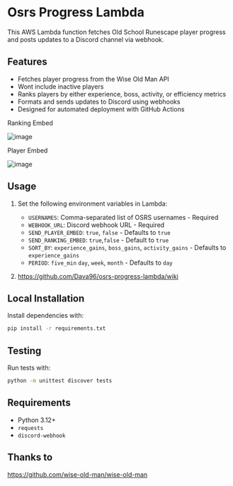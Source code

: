 # Osrs Progress Lambda

This AWS Lambda function fetches Old School Runescape player progress and posts updates to a Discord channel via webhook.

## Features

- Fetches player progress from the Wise Old Man API
- Wont include inactive players
- Ranks players by either experience, boss, activity, or efficiency metrics
- Formats and sends updates to Discord using webhooks
- Designed for automated deployment with GitHub Actions

Ranking Embed

![image](https://github.com/user-attachments/assets/3cac51ec-d546-4b25-82ed-a6e8ed3fb605)

Player Embed

![image](https://github.com/user-attachments/assets/91a5a96f-448b-48c5-add6-a5db4d3d5405)



## Usage

1. Set the following environment variables in Lambda:
   - `USERNAMES`: Comma-separated list of OSRS usernames - Required
   - `WEBHOOK_URL`: Discord webhook URL - Required
   - `SEND_PLAYER_EMBED`: `true`, `false` - Defaults to `true`
   - `SEND_RANKING_EMBED`: `true`,`false` - Default to `true`
   - `SORT_BY`: `experience_gains`, `boss_gains`, `activity_gains` - Defaults to `experience_gains`
   - `PERIOD`: `five_min` `day`, `week`, `month` - Defaults to `day`

2. https://github.com/Dava96/osrs-progress-lambda/wiki

## Local Installation

Install dependencies with:

```bash
pip install -r requirements.txt
```

## Testing

Run tests with:

```bash
python -m unittest discover tests
```

## Requirements

- Python 3.12+
- `requests`
- `discord-webhook`

## Thanks to
https://github.com/wise-old-man/wise-old-man


